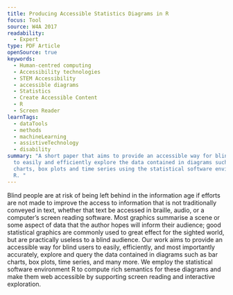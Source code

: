 ```yaml
---
title: Producing Accessible Statistics Diagrams in R
focus: Tool
source: W4A 2017
readability:
  - Expert
type: PDF Article
openSource: true
keywords:
  - Human-centred computing
  - Accessibility technologies
  - STEM Accessibility
  - accessible diagrams
  - Statistics
  - Create Accessible Content
  - R
  - Screen Reader
learnTags:
  - dataTools
  - methods
  - machineLearning
  - assistiveTechnology
  - disability
summary: "A short paper that aims to provide an accessible way for blind users
  to easily and efficiently explore the data contained in diagrams such as bar
  charts, box plots and time series using the statistical software environment
  R. "
---
```

Blind people are at risk of being left behind in the information age if efforts are not made to improve the access to information that is not traditionally conveyed in text, whether that text be accessed in braille, audio, or a computer’s screen reading software. Most graphics summarise a scene or some aspect of data that the author hopes will inform their audience; good statistical graphics are commonly used to great effect for the sighted world, but are practically useless to a blind audience. Our work aims to provide an accessible way for blind users to easily, efficiently, and most importantly accurately, explore and query the data contained in diagrams such as bar charts, box plots, time series, and many more. We employ the  statistical software environment R to compute rich semantics for these diagrams and make them web accessible by supporting screen reading and interactive exploration.